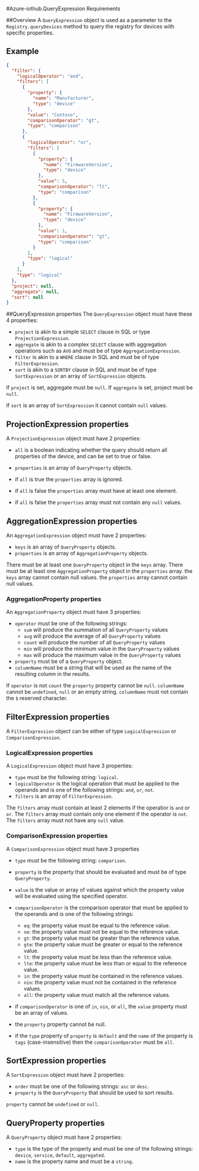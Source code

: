#Azure-iothub.QueryExpression Requirements

##Overview
A `QueryExpression` object is used as a parameter to the `Registry.queryDevices` method to query the registry for devices with specific properties.

## Example
```json
{
  "filter": {
    "logicalOperator": "and",
    "filters": [
      {
        "property": {
          "name": "Manufacturer",
          "type": "device"
        },
        "value": "Contoso",
        "comparisonOperator": "gt",
        "type": "comparison"
      },
      {
        "logicalOperator": "or",
        "filters": [
          {
            "property": {
              "name": "FirmwareVersion",
              "type": "device"
            },
            "value": 5,
            "comparisonOperator": "lt",
            "type": "comparison"
          },
          {
            "property": {
              "name": "FirmwareVersion",
              "type": "device"
            },
            "value": 1,
            "comparisonOperator": "gt",
            "type": "comparison"
          }
        ],
        "type": "logical"
      }
    ],
    "type": "logical"
  },
  "project": null,
  "aggregate": null,
  "sort": null
}
```

##QueryExpression properties
The `QueryExpression` object must have these 4 properties:
- `project` is akin to a simple `SELECT` clause in SQL or type `ProjectionExpression`.
- `aggregate` is akin to a complex `SELECT` clause with aggregation operations such as `AVG` and must be of type `AggregationExpression`.
- `filter` is akin to a `WHERE` clause in SQL and must be of type `FilterExpression`.
- `sort` is akin to a `SORTBY` clause in SQL and must be of type `SortExpression` or an array of `SortExpression` objects.

If `project` is set, aggregate must be `null`.
If `aggregate` is set, project must be `null`.

If `sort` is an array of `SortExpression` it cannot contain `null` values.

## ProjectionExpression properties
A `ProjectionExpression` object must have 2 properties:
- `all` is a boolean indicating whether the query should return all properties of the device, and can be set to true or false.
- `properties` is an array of `QueryProperty` objects.

- if `all` is true the `properties` array is ignored.
- if `all` is false the `properties` array must have at least one element.
- if `all` is false the `properties` array must not contain any `null` values.

## AggregationExpression properties
An `AggregationExpression` object must have 2 properties:
- `keys` is an array of `QueryProperty` objects.
- `properties` is an array of `AggregationProperty` objects.

There must be at least one `QueryProperty` object in the `keys` array.
There must be at least one `AggregationProperty` object in the `properties` array.
the `keys` array cannot contain null values.
the `properties` array cannot contain null values.

### AggregationProperty properties
An `AggregationProperty` object must have 3 properties:
- `operator` must be one of the following strings: 
  - `sum` will produce the summation of all `QueryProperty` values
  - `avg` will produce the average of all `QueryProperty` values
  - `count` will produce the number of all `QueryProperty` values
  - `min` will produce the minimum value in the `QueryProperty` values
  - `max` will produce the maximum value in the `QueryProperty` values
- `property` must be of a `QueryProperty` object.
- `columnName` must be a string that will be used as the name of the resulting column in the results.

If `operator` is not `count` the `property` property cannot be `null`.
`columnName` cannot be `undefined`, `null` or an empty string.
`columnName` must not contain the `$` reserved character.

## FilterExpression properties
A `FilterExpression` object can be either of type `LogicalExpression` or `ComparisonExpression`.

### LogicalExpression properties
A `LogicalExpression` object must have 3 properties:
- `type` must be the following string: `logical`.
- `logicalOperator` is the logical operation that must be applied to the operands and is one of the following strings: `and`, `or`, `not`.
- `filters` is an array of `FilterExpression`.

The `filters` array must contain at least 2 elements if the operatior is `and` or `or`.
The `filters` array must contain only one element if the operator is `not`.
The `filters` array must not have any `null` value.

### ComparisonExpression properties
A `ComparisonExpression` object must have 3 properties
- `type` must be the following string: `comparison`.
- `property` is the property that should be evaluated and must be of type `QueryProperty`.
- `value` is the value or array of values against which the property value will be evaluated using the specified operator.
- `comparisonOperator` is the comparison operator that must be applied to the operands and is one of the following strings: 
  - `eq`: the property value must be equal to the reference value.
  - `ne`: the property value must not be equal to the reference value.
  - `gt`: the property value must be greater than the reference value.
  - `gte`: the property value must be greater or equal to the reference value.
  - `lt`: the property value must be less than the reference value.
  - `lte`: the property value must be less than or equal to the reference value.
  - `in`: the property value must be contained in the reference values.
  - `nin`: the property value must not be contained in the reference values.
  - `all`: the property value must match all the reference values.

- if `comparisonOperator` is one of `in`, `nin`, or `all`, the `value` property must be an array of values.
- the `property` property cannot be null.
- if the `type` property of `property` is `default` and the `name` of the property is `tags` (case-insensitive) then the `comparisonOperator` must be `all`.

## SortExpression properties
A `SortExpression` object must have 2 properties:
- `order` must be one of the following strings: `asc` or `desc`.
- `property` is the `QueryProperty` that should be used to sort results.

`property` cannot be `undefined` or `null`.

## QueryProperty properties
A `QueryProperty` object must have 2 properties:
- `type` is the type of the property and must be one of the following strings: `device`, `service`, `default`, `aggregated`.
- `name` is the property name and must be a `string`.